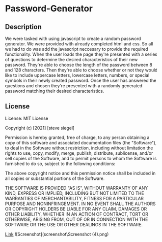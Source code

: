 # Password-Generator

## Description

We were tasked with using javascript to create a random password generator. We were provided with already completed html and css. So all we had to do was add the javascript neccesary to provide the required functionality. When the user loads the page they're presented with a series of questions to determine the desired characteristics of their new password. They're able to choose the length of the password between 8 and 128 characters. Then they're able to choose whether or not they would like to include uppercase letters, lowercase letters, numbers, or special symbols in their newly created password. Once the user has answered the questions and chosen they're presented with a randomly generated password matching their desired characteristics. 

## License

License: MIT License

Copyright (c) [2021] [steve siegel]

Permission is hereby granted, free of charge, to any person obtaining a copy of this software and associated documentation files (the "Software"), to deal in the Software without restriction, including without limitation the rights to use, copy, modify, merge, publish, distribute, sublicense, and/or sell copies of the Software, and to permit persons to whom the Software is furnished to do so, subject to the following conditions:

The above copyright notice and this permission notice shall be included in all copies or substantial portions of the Software.

THE SOFTWARE IS PROVIDED "AS IS", WITHOUT WARRANTY OF ANY KIND, EXPRESS OR IMPLIED, INCLUDING BUT NOT LIMITED TO THE WARRANTIES OF MERCHANTABILITY, FITNESS FOR A PARTICULAR PURPOSE AND NONINFRINGEMENT. IN NO EVENT SHALL THE AUTHORS OR COPYRIGHT HOLDERS BE LIABLE FOR ANY CLAIM, DAMAGES OR OTHER LIABILITY, WHETHER IN AN ACTION OF CONTRACT, TORT OR OTHERWISE, ARISING FROM, OUT OF OR IN CONNECTION WITH THE SOFTWARE OR THE USE OR OTHER DEALINGS IN THE SOFTWARE.


[Link](https://stevegsiegel.github.io/Password-Generator/)
![Screenshot](screenshot\Screenshot (4).png)
